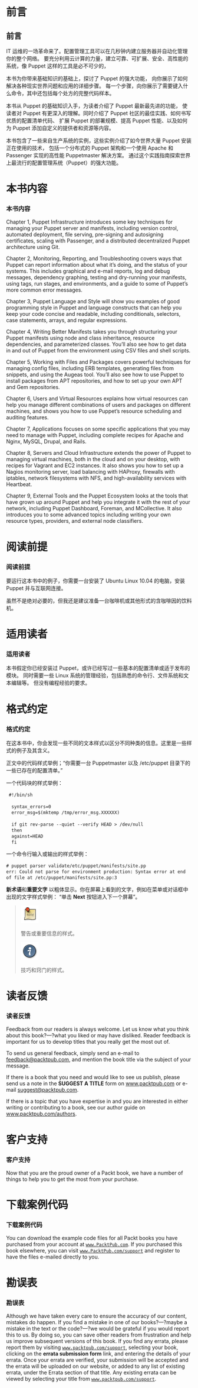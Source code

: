 # 前言

## 前言

IT 运维的一场革命来了。配置管理工具可以在几秒钟内建立服务器并自动化管理你的整个网络。 要充分利用云计算的力量，建立可靠、可扩展、安全、高性能的系统，像 Puppet 这样的工具是必不可少的，

本书为你带来基础知识的基础上，探讨了 Puppet 的强大功能， 向你展示了如何解决各种现实世界问题和应用的详细步骤。 每一个步骤，向你展示了需要键入什么命令，其中还包括每个处方的完整代码样本。

本书从 Puppet 的基础知识入手，为读者介绍了 Puppet 最新最先进的功能， 使读者对 Puppet 有更深入的理解。同时介绍了 Puppet 社区的最佳实践、如何书写优质的配置清单代码、 扩展 Puppet 的部署规模、提高 Puppet 性能、以及如何为 Puppet 添加自定义的提供者和资源等内容。

本书包含了一些来自生产系统的实例，这些实例介绍了如今世界大量 Puppet 安装正在使用的技术， 包括一个分布式的 Puppet 架构和一个使用 Apache 和 Passenger 实现的高性能 Puppetmaster 解决方案。 通过这个实践指南探索世界上最流行的配置管理系统（Puppet）的强大功能。

# 本书内容

### 本书内容

Chapter 1, Puppet Infrastructure introduces some key techniques for managing your Puppet server and manifests, including version control, automated deployment, file serving, pre-signing and autosigning certificates, scaling with Passenger, and a distributed decentralized Puppet architecture using Git.

Chapter 2, Monitoring, Reporting, and Troubleshooting covers ways that Puppet can report information about what it’s doing, and the status of your systems. This includes graphical and e-mail reports, log and debug messages, dependency graphing, testing and dry-running your manifests, using tags, run stages, and environments, and a guide to some of Puppet’s more common error messages.

Chapter 3, Puppet Language and Style will show you examples of good programming style in Puppet and language constructs that can help you keep your code concise and readable, including conditionals, selectors, case statements, arrays, and regular expressions.

Chapter 4, Writing Better Manifests takes you through structuring your Puppet manifests using node and class inheritance, resource dependencies, and parameterized classes. You’ll also see how to get data in and out of Puppet from the environment using CSV files and shell scripts.

Chapter 5, Working with Files and Packages covers powerful techniques for managing config files, including ERB templates, generating files from snippets, and using the Augeas tool. You’ll also see how to use Puppet to install packages from APT repositories, and how to set up your own APT and Gem repositories.

Chapter 6, Users and Virtual Resources explains how virtual resources can help you manage different combinations of users and packages on different machines, and shows you how to use Puppet’s resource scheduling and auditing features.

Chapter 7, Applications focuses on some specific applications that you may need to manage with Puppet, including complete recipes for Apache and Nginx, MySQL, Drupal, and Rails.

Chapter 8, Servers and Cloud Infrastructure extends the power of Puppet to managing virtual machines, both in the cloud and on your desktop, with recipes for Vagrant and EC2 instances. It also shows you how to set up a Nagios monitoring server, load balancing with HAProxy, firewalls with iptables, network filesystems with NFS, and high-availability services with Heartbeat.

Chapter 9, External Tools and the Puppet Ecosystem looks at the tools that have grown up around Puppet and help you integrate it with the rest of your network, including Puppet Dashboard, Foreman, and MCollective. It also introduces you to some advanced topics including writing your own resource types, providers, and external node classifiers.

# 阅读前提

### 阅读前提

要运行这本书中的例子，你需要一台安装了 Ubuntu Linux 10.04 的电脑，安装 Puppet 并与互联网连接。

虽然不是绝对必要的，但我还是建议准备一台咖啡机或其他形式的含咖啡因的饮料机。

# 适用读者

### 适用读者

本书假定你已经安装过 Puppet，或许已经写过一些基本的配置清单或适于发布的模块。 同时需要一些 Linux 系统的管理经验，包括熟悉的命令行、文件系统和文本编辑等。 但没有编程经验的要求。

# 格式约定

### 格式约定

在这本书中，你会发现一些不同的文本样式以区分不同种类的信息。这里是一些样式的例子及其含义。

正文中的代码样式举例；“你需要一台 Puppetmaster 以及 /etc/puppet 目录下的一些已存在的配置清单。”

一个代码块的样式举例：

```
 #!/bin/sh

  syntax_errors=0
  error_msg=$(mktemp /tmp/error_msg.XXXXXX)

  if git rev-parse --quiet --verify HEAD > /dev/null
  then
  against=HEAD
  fi 
```

一个命令行输入或输出的样式举例：

```
# puppet parser validate/etc/puppet/manifests/site.pp
err: Could not parse for environment production: Syntax error at end
of file at /etc/puppet/manifests/site.pp:3 
```

**新术语**和**重要文字** 以粗体显示。你在屏幕上看到的文字，例如在菜单或对话框中出现的文字样式举例： “单击 **Next** 按钮进入下一个屏幕”。

> ![注记](img/note.png)
> 
> 警告或重要信息的样式。
> 
> ![提示](img/tip.png)
> 
> 技巧和窍门的样式。

# 读者反馈

### 读者反馈

Feedback from our readers is always welcome. Let us know what you think about this book?—?what you liked or may have disliked. Reader feedback is important for us to develop titles that you really get the most out of.

To send us general feedback, simply send an e-mail to feedback@packtpub.com, and mention the book title via the subject of your message.

If there is a book that you need and would like to see us publish, please send us a note in the **SUGGEST A TITLE** form on www.packtpub.com or e-mail suggest@packtpub.com.

If there is a topic that you have expertise in and you are interested in either writing or contributing to a book, see our author guide on www.packtpub.com/authors.

# 客户支持

### 客户支持

Now that you are the proud owner of a Packt book, we have a number of things to help you to get the most from your purchase.

# 下载案例代码

### 下载案例代码

You can download the example code files for all Packt books you have purchased from your account at [`www.PacktPub.com`](http://www.PacktPub.com). If you purchased this book elsewhere, you can visit [`www.PacktPub.com/support`](http://www.PacktPub.com/support) and register to have the files e-mailed directly to you.

# 勘误表

### 勘误表

Although we have taken every care to ensure the accuracy of our content, mistakes do happen. If you find a mistake in one of our books?—?maybe a mistake in the text or the code?—?we would be grateful if you would report this to us. By doing so, you can save other readers from frustration and help us improve subsequent versions of this book. If you find any errata, please report them by visiting [`www.packtpub.com/support`](http://www.packtpub.com/support), selecting your book, clicking on the **errata submission form** link, and entering the details of your errata. Once your errata are verified, your submission will be accepted and the errata will be uploaded on our website, or added to any list of existing errata, under the Errata section of that title. Any existing errata can be viewed by selecting your title from [`www.packtpub.com/support`](http://www.packtpub.com/support).